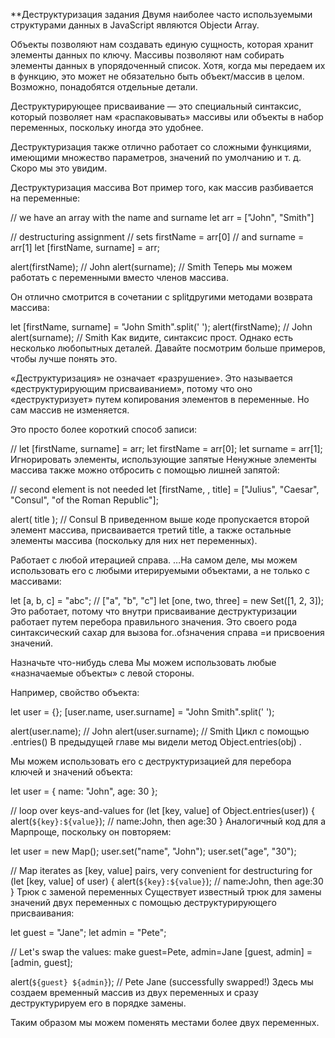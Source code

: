 **Деструктуризация задания
Двумя наиболее часто используемыми структурами данных в JavaScript являются Objectи Array.

Объекты позволяют нам создавать единую сущность, которая хранит элементы данных по ключу.
Массивы позволяют нам собирать элементы данных в упорядоченный список.
Хотя, когда мы передаем их в функцию, это может не обязательно быть объект/массив в целом. Возможно, понадобятся отдельные детали.

Деструктурирующее присваивание — это специальный синтаксис, который позволяет нам «распаковывать» массивы или объекты в набор переменных, поскольку иногда это удобнее.

Деструктуризация также отлично работает со сложными функциями, имеющими множество параметров, значений по умолчанию и т. д. Скоро мы это увидим.

Деструктуризация массива
Вот пример того, как массив разбивается на переменные:

// we have an array with the name and surname
let arr = ["John", "Smith"]

// destructuring assignment
// sets firstName = arr[0]
// and surname = arr[1]
let [firstName, surname] = arr;

alert(firstName); // John
alert(surname);  // Smith
Теперь мы можем работать с переменными вместо членов массива.

Он отлично смотрится в сочетании с splitдругими методами возврата массива:

let [firstName, surname] = "John Smith".split(' ');
alert(firstName); // John
alert(surname);  // Smith
Как видите, синтаксис прост. Однако есть несколько любопытных деталей. Давайте посмотрим больше примеров, чтобы лучше понять это.

«Деструктуризация» не означает «разрушение».
Это называется «деструктурирующим присваиванием», потому что оно «деструктуризует» путем копирования элементов в переменные. Но сам массив не изменяется.

Это просто более короткий способ записи:

// let [firstName, surname] = arr;
let firstName = arr[0];
let surname = arr[1];
Игнорировать элементы, использующие запятые
Ненужные элементы массива также можно отбросить с помощью лишней запятой:

// second element is not needed
let [firstName, , title] = ["Julius", "Caesar", "Consul", "of the Roman Republic"];

alert( title ); // Consul
В приведенном выше коде пропускается второй элемент массива, присваивается третий title, а также остальные элементы массива (поскольку для них нет переменных).

Работает с любой итерацией справа.
…На самом деле, мы можем использовать его с любыми итерируемыми объектами, а не только с массивами:

let [a, b, c] = "abc"; // ["a", "b", "c"]
let [one, two, three] = new Set([1, 2, 3]);
Это работает, потому что внутри присваивание деструктуризации работает путем перебора правильного значения. Это своего рода синтаксический сахар для вызова for..ofзначения справа =и присвоения значений.

Назначьте что-нибудь слева
Мы можем использовать любые «назначаемые объекты» с левой стороны.

Например, свойство объекта:

let user = {};
[user.name, user.surname] = "John Smith".split(' ');

alert(user.name); // John
alert(user.surname); // Smith
Цикл с помощью .entries()
В предыдущей главе мы видели метод Object.entries(obj) .

Мы можем использовать его с деструктуризацией для перебора ключей и значений объекта:

let user = {
  name: "John",
  age: 30
};

// loop over keys-and-values
for (let [key, value] of Object.entries(user)) {
  alert(`${key}:${value}`); // name:John, then age:30
}
Аналогичный код для a Mapпроще, поскольку он повторяем:

let user = new Map();
user.set("name", "John");
user.set("age", "30");

// Map iterates as [key, value] pairs, very convenient for destructuring
for (let [key, value] of user) {
  alert(`${key}:${value}`); // name:John, then age:30
}
Трюк с заменой переменных
Существует известный трюк для замены значений двух переменных с помощью деструктурирующего присваивания:

let guest = "Jane";
let admin = "Pete";

// Let's swap the values: make guest=Pete, admin=Jane
[guest, admin] = [admin, guest];

alert(`${guest} ${admin}`); // Pete Jane (successfully swapped!)
Здесь мы создаем временный массив из двух переменных и сразу деструктурируем его в порядке замены.

Таким образом мы можем поменять местами более двух переменных.